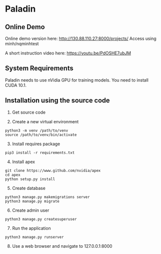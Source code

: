 # Paladin

## Online Demo
Online demo version here: http://130.88.110.27:8000/projects/
Access using minh/nqminhtest

A short instruction video here: https://youtu.be/PdOSHE7ubJM


## System Requirements
Paladin needs to use nVidia GPU for training models. You need to install CUDA 10.1.


## Installation using the source code

1. Get source code

2. Create a new virtual environment
```
python3 -m venv /path/to/venv
source /path/to/venv/bin/activate
```
3. Install requires package
```
pip3 install -r requirements.txt
```
4. Install apex
```
git clone https://www.github.com/nvidia/apex
cd apex
python setup.py install
```
5. Create database
```
python3 manage.py makemigrations server
python3 manage.py migrate
```
6. Create admin user
```
python3 manage.py createsuperuser
```
7. Run the application
```
python3 manage.py runserver
```
8. Use a web browser and navigate to 127.0.0.1:8000
